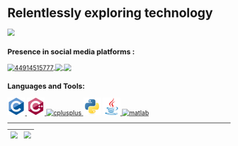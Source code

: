 # Relentlessly exploring technology 
  
  ![](https://activity-graph.herokuapp.com/graph?username=Deeps-01&theme=react-dark&hide_border=true&area=true)
  
  <h3 align="left"> Presence in  social media platforms :</h3>
<p align="left">
  
<a href="https://www.linkedin.com/in/deepan-k-s-372388216/" target="blank">
  <img align="center" src="https://raw.githubusercontent.com/rahuldkjain/github-profile-readme-generator/master/src/images/icons/Social/linked-in-alt.svg" alt="44914515777" height="30" width="40" />
  </a>
  
<a href="https://www.instagram.com/deepanks.201218/" target="blank">
  <img align="center" src="https://raw.githubusercontent.com/rahuldkjain/github-profile-readme-generator/master/src/images/icons/Social/instagram.svg" alt=" " height="30" width="40" />
  </a>
  
<a href="https://www.facebook.com/profile.php?id=100069747682283" target="blank">
  <img align="center" src="https://raw.githubusercontent.com/rahuldkjain/github-profile-readme-generator/master/src/images/icons/Social/facebook.svg" alt=" " height="30" width="40" />
  </a>
  
  
  <h3 align="left">Languages and Tools:</h3>
<p align="left"><a href="https://www.cprogramming.com/" target="_blank"> <img src="https://raw.githubusercontent.com/devicons/devicon/master/icons/c/c-original.svg" alt="c" width="40" height="40"/> </a> <a href="https://www.w3schools.com/cpp/" target="_blank"> <img src="https://raw.githubusercontent.com/devicons/devicon/master/icons/cplusplus/cplusplus-original.svg" alt="cplusplus" width="40" height="40"/> <a href="https://nodejs.org/en/" target="_blank"> <img src="https://nodejs.org/static/images/logo.svg" alt="cplusplus" width="40" height="40"/> </a>  </a> <a href="https://www.python.org" target="_blank"> <img src="https://raw.githubusercontent.com/devicons/devicon/master/icons/python/python-original.svg" alt="python" width="40" height="40"/></a> <a href="https://www.java.com" target="_blank"> <img src="https://raw.githubusercontent.com/devicons/devicon/master/icons/java/java-original.svg" alt="java" width="40" height="40"/> </a>  <a href="https://www.mathworks.com/" target="_blank"> <img src="https://upload.wikimedia.org/wikipedia/commons/2/21/Matlab_Logo.png" alt="matlab" width="40" height="40"/> </a>  </p>

<hr>

|<img src="https://github-readme-stats.vercel.app/api?username=Deeps-01&&show_icons=true&count_private=true"/>|<img src="https://github-readme-streak-stats.herokuapp.com/?user=Deeps-01"/>|
|---|---|

</p>

